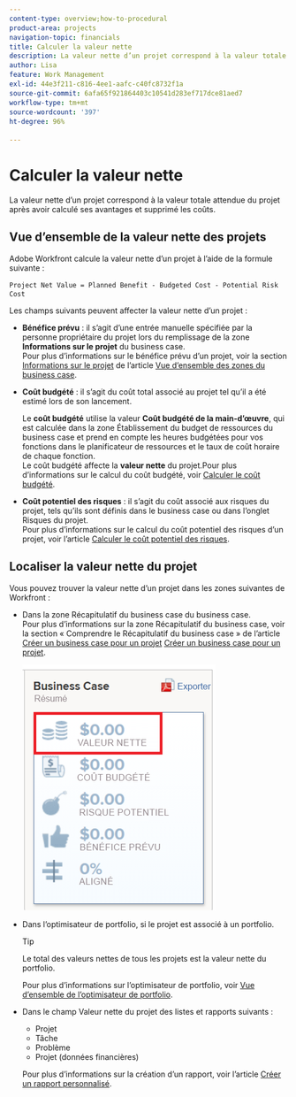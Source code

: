 ```yaml
---
content-type: overview;how-to-procedural
product-area: projects
navigation-topic: financials
title: Calculer la valeur nette
description: La valeur nette d’un projet correspond à la valeur totale attendue du projet après avoir calculé ses avantages et supprimé les coûts.
author: Lisa
feature: Work Management
exl-id: 44e3f211-c816-4ee1-aafc-c40fc8732f1a
source-git-commit: 6afa65f921864403c10541d283ef717dce81aed7
workflow-type: tm+mt
source-wordcount: '397'
ht-degree: 96%

---
```


# Calculer la valeur nette

La valeur nette d’un projet correspond à la valeur totale attendue du projet après avoir calculé ses avantages et supprimé les coûts.

## Vue d’ensemble de la valeur nette des projets

Adobe Workfront calcule la valeur nette d’un projet à l’aide de la formule suivante :

```
Project Net Value = Planned Benefit - Budgeted Cost - Potential Risk Cost
```

Les champs suivants peuvent affecter la valeur nette d’un projet :

* **Bénéfice prévu** : il s’agit d’une entrée manuelle spécifiée par la personne propriétaire du projet lors du remplissage de la zone **Informations sur le projet** du business case.\
  Pour plus d’informations sur le bénéfice prévu d’un projet, voir la section [Informations sur le projet](../../../manage-work/projects/define-a-business-case/areas-of-business-case.md#project-info) de l’article [Vue d’ensemble des zones du business case](../../../manage-work/projects/define-a-business-case/areas-of-business-case.md).

* **Coût budgété** : il s’agit du coût total associé au projet tel qu’il a été estimé lors de son lancement.

  Le **coût budgété** utilise la valeur **Coût budgété de la main-d’œuvre**, qui est calculée dans la zone Établissement du budget de ressources du business case et prend en compte les heures budgétées pour vos fonctions dans le planificateur de ressources et le taux de coût horaire de chaque fonction.\
  Le coût budgété affecte la **valeur nette** du projet.Pour plus d’informations sur le calcul du coût budgété, voir [Calculer le coût budgété](../../../manage-work/projects/project-finances/budgeted-cost.md).

* **Coût potentiel des risques** : il s’agit du coût associé aux risques du projet, tels qu’ils sont définis dans le business case ou dans l’onglet Risques du projet.\
  Pour plus d’informations sur le calcul du coût potentiel des risques d’un projet, voir l’article [Calculer le coût potentiel des risques](../../../manage-work/projects/project-finances/potential-risk-cost.md).

   

## Localiser la valeur nette du projet

Vous pouvez trouver la valeur nette d’un projet dans les zones suivantes de Workfront :

* Dans la zone Récapitulatif du business case du business case.\
  Pour plus d’informations sur la zone Récapitulatif du business case, voir la section « Comprendre le Récapitulatif du business case » de l’article [Créer un business case pour un projet](../../../manage-work/projects/define-a-business-case/create-business-case.md) [Créer un business case pour un projet](../../../manage-work/projects/define-a-business-case/create-business-case.md).

  ![](assets/net-value-on-business-case-summary-highlighted-350x444.png)

* Dans l’optimisateur de portfolio, si le projet est associé à un portfolio.

  >[!TIP]
  >
  >Le total des valeurs nettes de tous les projets est la valeur nette du portfolio.

  Pour plus d’informations sur l’optimisateur de portfolio, voir [Vue d’ensemble de l’optimisateur de portfolio](../../../manage-work/portfolios/portfolio-optimizer/portfolio-optimizer-overview.md).

* Dans le champ Valeur nette du projet des listes et rapports suivants :

   * Projet
   * Tâche
   * Problème
   * Projet (données financières)

  Pour plus d’informations sur la création d’un rapport, voir l’article [Créer un rapport personnalisé](../../../reports-and-dashboards/reports/creating-and-managing-reports/create-custom-report.md).
